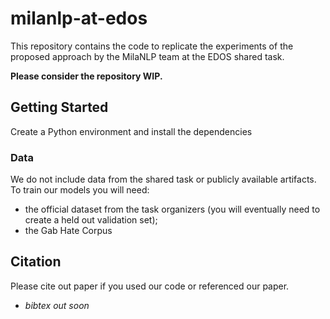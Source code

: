# milanlp-at-edos

This repository contains the code to replicate the experiments of the proposed approach by the MilaNLP team at the EDOS shared task.

**Please consider the repository WIP.**

## Getting Started

Create a Python environment and install the dependencies 

### Data

We do not include data from the shared task or publicly available artifacts. \
To train our models you will need:

- the official dataset from the task organizers (you will eventually need to create a held out validation set);
- the Gab Hate Corpus


## Citation

Please cite out paper if you used our code or referenced our paper.

- *bibtex out soon*
